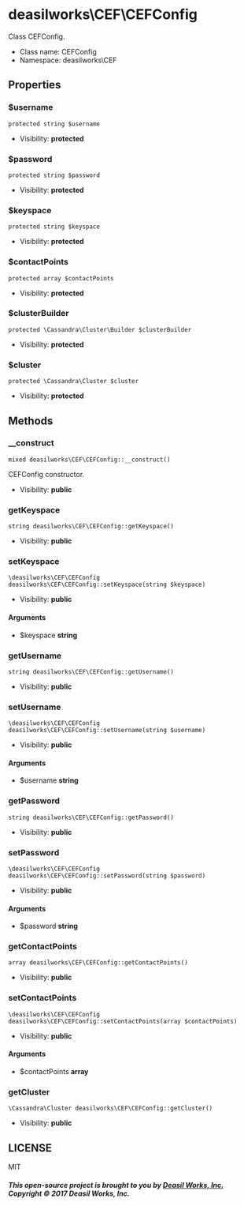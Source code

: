 deasilworks\CEF\CEFConfig
===============

Class CEFConfig.




* Class name: CEFConfig
* Namespace: deasilworks\CEF





Properties
----------


### $username

    protected string $username





* Visibility: **protected**


### $password

    protected string $password





* Visibility: **protected**


### $keyspace

    protected string $keyspace





* Visibility: **protected**


### $contactPoints

    protected array $contactPoints





* Visibility: **protected**


### $clusterBuilder

    protected \Cassandra\Cluster\Builder $clusterBuilder





* Visibility: **protected**


### $cluster

    protected \Cassandra\Cluster $cluster





* Visibility: **protected**


Methods
-------


### __construct

    mixed deasilworks\CEF\CEFConfig::__construct()

CEFConfig constructor.



* Visibility: **public**




### getKeyspace

    string deasilworks\CEF\CEFConfig::getKeyspace()





* Visibility: **public**




### setKeyspace

    \deasilworks\CEF\CEFConfig deasilworks\CEF\CEFConfig::setKeyspace(string $keyspace)





* Visibility: **public**


#### Arguments
* $keyspace **string**



### getUsername

    string deasilworks\CEF\CEFConfig::getUsername()





* Visibility: **public**




### setUsername

    \deasilworks\CEF\CEFConfig deasilworks\CEF\CEFConfig::setUsername(string $username)





* Visibility: **public**


#### Arguments
* $username **string**



### getPassword

    string deasilworks\CEF\CEFConfig::getPassword()





* Visibility: **public**




### setPassword

    \deasilworks\CEF\CEFConfig deasilworks\CEF\CEFConfig::setPassword(string $password)





* Visibility: **public**


#### Arguments
* $password **string**



### getContactPoints

    array deasilworks\CEF\CEFConfig::getContactPoints()





* Visibility: **public**




### setContactPoints

    \deasilworks\CEF\CEFConfig deasilworks\CEF\CEFConfig::setContactPoints(array $contactPoints)





* Visibility: **public**


#### Arguments
* $contactPoints **array**



### getCluster

    \Cassandra\Cluster deasilworks\CEF\CEFConfig::getCluster()





* Visibility: **public**




## LICENSE

MIT

##### This open-source project is brought to you by [Deasil Works, Inc.](http://deasil.works/) Copyright &copy; 2017 Deasil Works, Inc.